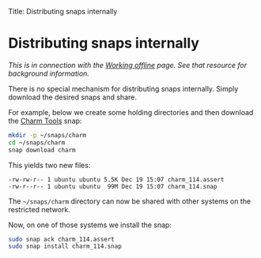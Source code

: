 Title: Distributing snaps internally

# Distributing snaps internally

*This is in connection with the [Working offline][charms-offline] page. See
that resource for background information.*

There is no special mechanism for distributing snaps internally. Simply
download the desired snaps and share.

For example, below we create some holding directories and then download the
[Charm Tools][charm-tools] snap:

```bash
mkdir -p ~/snaps/charm
cd ~/snaps/charm
snap download charm
```

This yields two new files:

```no-highlight
-rw-rw-r-- 1 ubuntu ubuntu 5.5K Dec 19 15:07 charm_114.assert
-rw-r--r-- 1 ubuntu ubuntu  99M Dec 19 15:07 charm_114.snap
```

The `~/snaps/charm` directory can now be shared with other systems on the
restricted network.

Now, on one of those systems we install the snap:

```bash
sudo snap ack charm_114.assert
sudo snap install charm_114.snap
```


<!-- LINKS -->

[charms-offline]: ./charms-offline.html
[charm-tools]: ./tools-charm-tools.html
